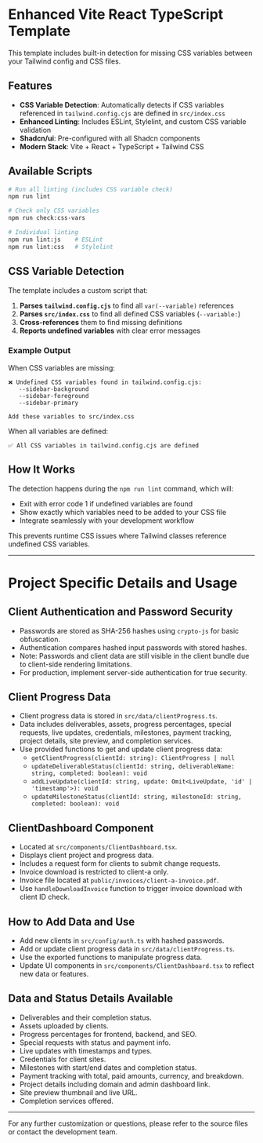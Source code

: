 # Enhanced Vite React TypeScript Template

This template includes built-in detection for missing CSS variables between your Tailwind config and CSS files.

## Features

- **CSS Variable Detection**: Automatically detects if CSS variables referenced in `tailwind.config.cjs` are defined in `src/index.css`
- **Enhanced Linting**: Includes ESLint, Stylelint, and custom CSS variable validation
- **Shadcn/ui**: Pre-configured with all Shadcn components
- **Modern Stack**: Vite + React + TypeScript + Tailwind CSS

## Available Scripts

```bash
# Run all linting (includes CSS variable check)
npm run lint

# Check only CSS variables
npm run check:css-vars

# Individual linting
npm run lint:js    # ESLint
npm run lint:css   # Stylelint
```

## CSS Variable Detection

The template includes a custom script that:

1. **Parses `tailwind.config.cjs`** to find all `var(--variable)` references
2. **Parses `src/index.css`** to find all defined CSS variables (`--variable:`)
3. **Cross-references** them to find missing definitions
4. **Reports undefined variables** with clear error messages

### Example Output

When CSS variables are missing:
```
❌ Undefined CSS variables found in tailwind.config.cjs:
   --sidebar-background
   --sidebar-foreground
   --sidebar-primary

Add these variables to src/index.css
```

When all variables are defined:
```
✅ All CSS variables in tailwind.config.cjs are defined
```

## How It Works

The detection happens during the `npm run lint` command, which will:
- Exit with error code 1 if undefined variables are found
- Show exactly which variables need to be added to your CSS file
- Integrate seamlessly with your development workflow

This prevents runtime CSS issues where Tailwind classes reference undefined CSS variables.

---

# Project Specific Details and Usage

## Client Authentication and Password Security

- Passwords are stored as SHA-256 hashes using `crypto-js` for basic obfuscation.
- Authentication compares hashed input passwords with stored hashes.
- Note: Passwords and client data are still visible in the client bundle due to client-side rendering limitations.
- For production, implement server-side authentication for true security.

## Client Progress Data

- Client progress data is stored in `src/data/clientProgress.ts`.
- Data includes deliverables, assets, progress percentages, special requests, live updates, credentials, milestones, payment tracking, project details, site preview, and completion services.
- Use provided functions to get and update client progress data:
  - `getClientProgress(clientId: string): ClientProgress | null`
  - `updateDeliverableStatus(clientId: string, deliverableName: string, completed: boolean): void`
  - `addLiveUpdate(clientId: string, update: Omit<LiveUpdate, 'id' | 'timestamp'>): void`
  - `updateMilestoneStatus(clientId: string, milestoneId: string, completed: boolean): void`

## ClientDashboard Component

- Located at `src/components/ClientDashboard.tsx`.
- Displays client project and progress data.
- Includes a request form for clients to submit change requests.
- Invoice download is restricted to client-a only.
- Invoice file located at `public/invoices/client-a-invoice.pdf`.
- Use `handleDownloadInvoice` function to trigger invoice download with client ID check.

## How to Add Data and Use

- Add new clients in `src/config/auth.ts` with hashed passwords.
- Add or update client progress data in `src/data/clientProgress.ts`.
- Use the exported functions to manipulate progress data.
- Update UI components in `src/components/ClientDashboard.tsx` to reflect new data or features.

## Data and Status Details Available

- Deliverables and their completion status.
- Assets uploaded by clients.
- Progress percentages for frontend, backend, and SEO.
- Special requests with status and payment info.
- Live updates with timestamps and types.
- Credentials for client sites.
- Milestones with start/end dates and completion status.
- Payment tracking with total, paid amounts, currency, and breakdown.
- Project details including domain and admin dashboard link.
- Site preview thumbnail and live URL.
- Completion services offered.

---

For any further customization or questions, please refer to the source files or contact the development team.
